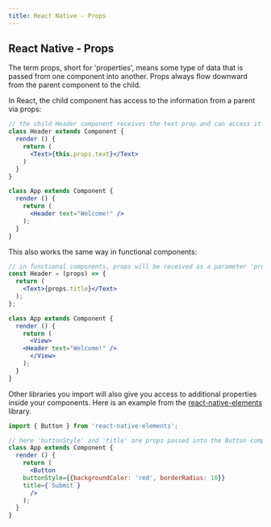 ```yaml
---
title: React Native - Props
---
```

## React Native - Props

The term props, short for 'properties', means some type of data that is passed from one component into another. Props always flow downward from the parent component to the child.


In React, the child component has access to the information from a parent via props:

```jsx
// the child Header component receives the text prop and can access it via this.props.text
class Header extends Component {
  render () {
    return (
      <Text>{this.props.text}</Text>
    )
  }
}

class App extends Component {
  render () {
    return (
      <Header text="Welcome!" />
    );
  }
}

```

This also works the same way in functional components:

```jsx
// in functional components, props will be received as a parameter 'props'
const Header = (props) => {
  return (
    <Text>{props.title}</Text>
  );
};

class App extends Component {
  render () {
    return (
      <View>
	<Header text="Welcome!" />
      </View>
    );
  }
}

```

Other libraries you import will also give you access to additional properties inside your components. Here is an example from the [react-native-elements](https://github.com/react-native-training/react-native-elements) library.

```jsx
import { Button } from 'react-native-elements';

// here 'buttonStyle' and 'title' are props passed into the Button component
class App extends Component {
  render () {
    return (
      <Button
	buttonStyle={{backgroundColor: 'red', borderRadius: 10}}
	title={`Submit`}
      />
    );
  }
}
```

